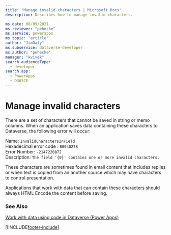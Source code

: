 ```yaml
---
title: "Manage invalid characters | Microsoft Docs"
description: Describes how to manage invalid characters.

ms.date: 08/09/2021
ms.reviewer: "pehecke"
ms.service: powerapps
ms.topic: "article"
author: "JimDaly"
ms.subservice: dataverse-developer
ms.author: "pehecke"
manager: "kvivek"
search.audienceType: 
  - developer
search.app: 
  - PowerApps
  - D365CE
---
```


# Manage invalid characters

There are a set of characters that cannot be saved in string or memo columns. When an application saves data containing these characters to Dataverse, the following error will occur:

Name: `InvalidCharactersInField`<br />
Hexadecimal error code : `80040278`<br />
Error Number: `-2147220872`<br />
Description: `The field '{0}' contains one or more invalid characters.`<br />

These characters are sometimes found in email content that includes replies or when text is copied from an another source which may have characters to control presentation.

Applications that work with data that can contain these characters should always HTML Encode the content before saving. 

### See Also

[Work with data using code in Dataverse (Power Apps)](../../work-with-data.md)<br />

[!INCLUDE[footer-include](../../../../includes/footer-banner.md)]

